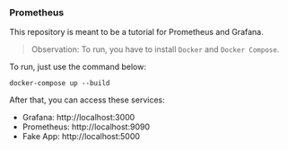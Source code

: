 ### Prometheus

This repository is meant to be a tutorial for Prometheus and Grafana.

> Observation: To run, you have to install `Docker` and `Docker Compose`.

To run, just use the command below:
```
docker-compose up --build
```

After that, you can access these services:
- Grafana: http://localhost:3000
- Prometheus: http://localhost:9090
- Fake App: http://localhost:5000
